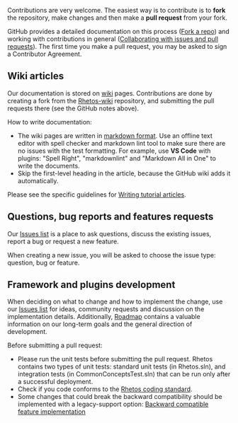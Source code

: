 Contributions are very welcome. The easiest way is to contribute is to **fork** the repository, make changes and then make a **pull request** from your fork.

GitHub provides a detailed documentation on this process ([Fork a repo](https://help.github.com/articles/fork-a-repo/)) and working with contributions in general ([Collaborating with issues and pull requests](https://help.github.com/categories/collaborating-with-issues-and-pull-requests/)). The first time you make a pull request, you may be asked to sign a Contributor Agreement.

## Wiki articles

Our documentation is stored on [wiki](https://github.com/Rhetos/Rhetos/wiki) pages. Contributions are done by creating a fork from the [Rhetos-wiki](https://github.com/Rhetos/Rhetos-wiki) repository, and submitting the pull requests there (see the GitHub notes above).

How to write documentation:

* The wiki pages are written in [markdown format](https://guides.github.com/features/mastering-markdown/). Use an offline text editor with spell checker and markdown lint tool to make sure there are no issues with the test formatting. For example, use **VS Code** with plugins: "Spell Right", "markdownlint" and "Markdown All in One" to write the documents.
* Skip the first-level heading in the article, because the GitHub wiki adds it automatically.

Please see the specific guidelines for [Writing tutorial articles](Writing-tutorial-articles).

## Questions, bug reports and features requests

Our [Issues list](https://github.com/Rhetos/Rhetos/issues) is a place to ask questions, discuss the existing issues, report a bug or request a new feature.

When creating a new issue, you will be asked to choose the issue type: question, bug or feature.

## Framework and plugins development

When deciding on what to change and how to implement the change, use our [Issues list](https://github.com/Rhetos/Rhetos/issues) for ideas, community requests and discussion on the implementation details. Additionally, [Roadmap](Rhetos-platform-roadmap) contains a valuable information on our long-term goals and the general direction of development.

Before submitting a pull request:

* Please run the unit tests before submitting the pull request.
  Rhetos contains two types of unit tests: standard unit tests (in Rhetos.sln), and integration tests (in CommonConceptsTest.sln) that can be run only after a successful deployment.
* Check if you code conforms to the [Rhetos coding standard](Rhetos-coding-standard).
* Some changes that could break the backward compatibility should be implemented with a legacy-support option:
  [Backward compatible feature implementation](Backward-compatible-feature-implementation-in-Rhetos-and-CommonConcepts)

